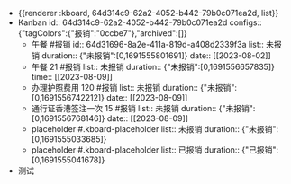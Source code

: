 - {{renderer :kboard, 64d314c9-62a2-4052-b442-79b0c071ea2d, list}}
- Kanban
  id:: 64d314c9-62a2-4052-b442-79b0c071ea2d
  configs:: {"tagColors":{"报销":"0ccbe7"},"archived":[]}
	- 午餐 #报销
	  id:: 64d31696-8a2e-411a-819d-a408d2339f3a
	  list:: 未报销
	  duration:: {"未报销":[0,1691555801691]}
	  date:: [[2023-08-02]]
	- 午餐 21 #报销
	  list:: 未报销
	  duration:: {"未报销":[0,1691556657835]}
	  time:: [[2023-08-09]]
	- 办理护照费用 120 #报销
	  list:: 未报销
	  duration:: {"未报销":[0,1691556742212]}
	  date:: [[2023-08-09]]
	- 通行证香港签注一次 15 #报销
	  list:: 未报销
	  duration:: {"未报销":[0,1691556768146]}
	  date:: [[2023-08-09]]
	- placeholder #.kboard-placeholder
	  list:: 未报销
	  duration:: {"未报销":[0,1691555033685]}
	- placeholder #.kboard-placeholder
	  list:: 已报销
	  duration:: {"已报销":[0,1691555041678]}
- 测试